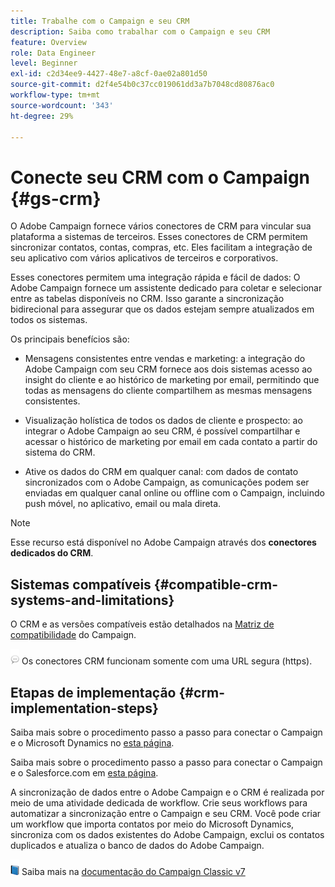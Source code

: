 ```yaml
---
title: Trabalhe com o Campaign e seu CRM
description: Saiba como trabalhar com o Campaign e seu CRM
feature: Overview
role: Data Engineer
level: Beginner
exl-id: c2d34ee9-4427-48e7-a8cf-0ae02a801d50
source-git-commit: d2f4e54b0c37cc019061dd3a7b7048cd80876ac0
workflow-type: tm+mt
source-wordcount: '343'
ht-degree: 29%

---
```


# Conecte seu CRM com o Campaign {#gs-crm}

O Adobe Campaign fornece vários conectores de CRM para vincular sua plataforma a sistemas de terceiros. Esses conectores de CRM permitem sincronizar contatos, contas, compras, etc. Eles facilitam a integração de seu aplicativo com vários aplicativos de terceiros e corporativos.

Esses conectores permitem uma integração rápida e fácil de dados: O Adobe Campaign fornece um assistente dedicado para coletar e selecionar entre as tabelas disponíveis no CRM. Isso garante a sincronização bidirecional para assegurar que os dados estejam sempre atualizados em todos os sistemas.

Os principais benefícios são:

* Mensagens consistentes entre vendas e marketing: a integração do Adobe Campaign com seu CRM fornece aos dois sistemas acesso ao insight do cliente e ao histórico de marketing por email, permitindo que todas as mensagens do cliente compartilhem as mesmas mensagens consistentes.

* Visualização holística de todos os dados de cliente e prospecto: ao integrar o Adobe Campaign ao seu CRM, é possível compartilhar e acessar o histórico de marketing por email em cada contato a partir do sistema do CRM.

* Ative os dados do CRM em qualquer canal: com dados de contato sincronizados com o Adobe Campaign, as comunicações podem ser enviadas em qualquer canal online ou offline com o Campaign, incluindo push móvel, no aplicativo, email ou mala direta.


>[!NOTE]
>
>Esse recurso está disponível no Adobe Campaign através dos **conectores dedicados do CRM**.

## Sistemas compatíveis {#compatible-crm-systems-and-limitations}

O CRM e as versões compatíveis estão detalhados na [Matriz de compatibilidade](../start/compatibility-matrix.md) do Campaign.

![](../assets/do-not-localize/speech.png)  Os conectores CRM funcionam somente com uma URL segura (https).

## Etapas de implementação {#crm-implementation-steps}

Saiba mais sobre o procedimento passo a passo para conectar o Campaign e o Microsoft Dynamics no [esta página](ac-ms-dyn.md).

Saiba mais sobre o procedimento passo a passo para conectar o Campaign e o Salesforce.com em [esta página](ac-sfdc.md).

A sincronização de dados entre o Adobe Campaign e o CRM é realizada por meio de uma atividade dedicada de workflow. Crie seus workflows para automatizar a sincronização entre o Campaign e seu CRM. Você pode criar um workflow que importa contatos por meio do Microsoft Dynamics, sincroniza com os dados existentes do Adobe Campaign, exclui os contatos duplicados e atualiza o banco de dados do Adobe Campaign.

![](../assets/do-not-localize/book.png) Saiba mais na [documentação do Campaign Classic v7](https://experienceleague.adobe.com/docs/campaign-classic/using/getting-started/connectors/crm-connectors/crm-data-sync.html?lang=en#getting-started)
